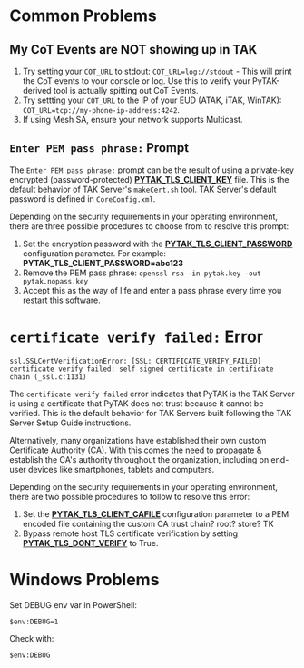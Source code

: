 
# Common Problems

## My CoT Events are NOT showing up in TAK

1. Try setting your `COT_URL` to stdout: `COT_URL=log://stdout` - This will print the CoT events to your console or log. Use this to verify your PyTAK-derived tool is actually spitting out CoT Events.
2. Try settting your `COT_URL` to the IP of your EUD (ATAK, iTAK, WinTAK): `COT_URL=tcp://my-phone-ip-address:4242`.
3. If using Mesh SA, ensure your network supports Multicast. 


## `Enter PEM pass phrase:` Prompt

The `Enter PEM pass phrase:` prompt can be the result of using a private-key encrypted (password-protected) [**PYTAK_TLS_CLIENT_KEY**](https://pytak.readthedocs.io/en/latest/configuration/#tls-configuration-parameters) file. This is the default behavior of TAK Server's `makeCert.sh` tool. TAK Server's default password is defined in `CoreConfig.xml`.

Depending on the security requirements in your operating environment, there are three possible procedures to choose from to resolve this prompt: 

1. Set the encryption password with the [**PYTAK_TLS_CLIENT_PASSWORD**](https://pytak.readthedocs.io/en/latest/configuration/#tls-configuration-parameters) configuration parameter. For example: **PYTAK_TLS_CLIENT_PASSWORD=abc123**
2. Remove the PEM pass phrase: `openssl rsa -in pytak.key -out pytak.nopass.key`
2. Accept this as the way of life and enter a pass phrase every time you restart this software.


# `certificate verify failed:` Error

`ssl.SSLCertVerificationError: [SSL: CERTIFICATE_VERIFY_FAILED] certificate verify failed: self signed certificate in certificate chain (_ssl.c:1131)`

The `certificate verify failed` error indicates that PyTAK is the TAK Server is using a certificate that PyTAK does not trust because it cannot be verified. This is the default behavior for TAK Servers built following the TAK Server Setup Guide instructions. 

Alternatively, many organizations have established their own custom Certificate Authority (CA). With this comes the need to propagate & establish the CA's authority throughout the organization, including on end-user devices like smartphones, tablets and computers. 

Depending on the security requirements in your operating environment, there are two possible procedures to follow to resolve this error:

1. Set the [**PYTAK_TLS_CLIENT_CAFILE**](https://pytak.readthedocs.io/en/latest/configuration/#tls-configuration-parameters) configuration parameter to a PEM encoded file containing the custom CA trust chain? root? store? TK
2. Bypass remote host TLS certificate verification by setting [**PYTAK_TLS_DONT_VERIFY**](https://pytak.readthedocs.io/en/latest/configuration/#tls-configuration-parameters) to True.


# Windows Problems

Set DEBUG env var in PowerShell:

`$env:DEBUG=1`

Check with:

`$env:DEBUG`
